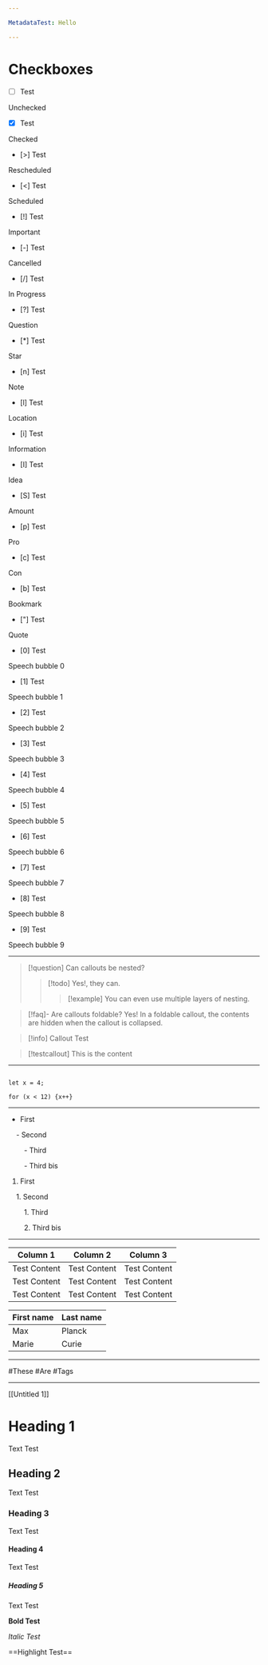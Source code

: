 ```yaml
---

MetadataTest: Hello

---
```


# Checkboxes

  

- [ ] Test

Unchecked

  

- [x] Test

Checked

  

- [>] Test

Rescheduled

  

- [<] Test

Scheduled
  

- [!] Test

Important

  

- [-] Test

Cancelled

  

- [/] Test

In Progress

  

- [?] Test

Question

  

- [*] Test

Star

  

- [n] Test

Note

  

- [l] Test

Location

  

- [i] Test

Information

  

- [I] Test

Idea

  

- [S] Test

Amount

  

- [p] Test

Pro

  

- [c] Test

Con

  

- [b] Test

Bookmark

  

- ["] Test

Quote

  

- [0] Test

Speech bubble 0

  

- [1] Test

Speech bubble 1

  

- [2] Test

Speech bubble 2

  

- [3] Test

Speech bubble 3

  

- [4] Test

Speech bubble 4

  

- [5] Test

Speech bubble 5

  

- [6] Test

Speech bubble 6

  

- [7] Test

Speech bubble 7

  

- [8] Test

Speech bubble 8

  

- [9] Test

Speech bubble 9

  

---


> [!question] Can callouts be nested?
> > [!todo] Yes!, they can.
> > > [!example]  You can even use multiple layers of nesting.


> [!faq]- Are callouts foldable?
> Yes! In a foldable callout, the contents are hidden when the callout is collapsed.

> [!info]
> Callout Test

> [!testcallout]
> This is the content

  

---

  

```test

let x = 4;

for (x < 12) {x++}

```

  

---

  

- First

    - Second

        - Third

        - Third bis

  

1. First

    1. Second

        1. Third

        2. Third bis

  

---

| Column 1 | Column 2 | Column 3 |
| --- | --- | --- |
| Test Content | Test Content | Test Content |
| Test Content | Test Content | Test Content |
| Test Content | Test Content | Test Content |

  

| First name | Last name |
| ---------- | --------- |
| Max        | Planck    |
| Marie      | Curie     |

---

  

#These #Are #Tags

  

---
[[Untitled 1]]
# Heading 1

Text Test

  

## Heading 2

Text Test

  

### Heading 3

Text Test

  

#### Heading 4

Text Test

  

##### Heading 5

Text Test

  

**Bold Test**

  

*Italic Test*

  

==Highlight Test==
